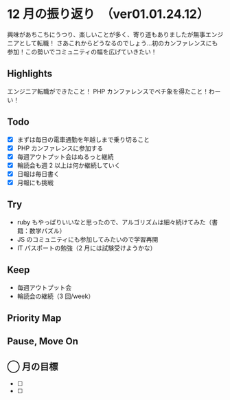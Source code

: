 # 12 月の振り返り　（ver01.01.24.12）

<!-- ひとこと -->

興味があちこちにうつり、楽しいことが多く、寄り道もありましたが無事エンジニアとして転職！
さあこれからどうなるのでしょう...初のカンファレンスにも参加！この勢いでコミュニティの幅を広げていきたい！

## Highlights

<!-- 褒められたこと、うまくいったこと、楽しかったこと -->

エンジニア転職ができたこと！
PHP カンファレンスでペチ象を得たこと！わーい！

## Todo

<!-- 先月立てた目標に対して、達成できたか -->

- [x] まずは毎日の電車通勤を年越しまで乗り切ること
- [x] PHP カンファレンスに参加する
- [x] 毎週アウトプット会はぬるっと継続
- [x] 輪読会も週 2 以上は何か継続していく
- [x] 日報は毎日書く
- [x] 月報にも挑戦

## Try

<!-- Todo以外に挑戦したこと、新しく始めたこと -->

- ruby もやっぱりいいなと思ったので、アルゴリズムは細々続けてみた（書籍：数学パズル）
- JS のコミュニティにも参加してみたいので学習再開
- IT パスポートの勉強（2 月には試験受けようかな）

## Keep

<!-- 先月から継続していることの進捗・やり切ったこと、維持できている挑戦 -->

- 毎週アウトプット会
- 輪読会の継続（3 回/week）

## Priority Map

<!-- 現状の優先順位(x,y軸に位置どり)、今後どの軸方面へ伸ばしていきたいと考えてるか(矢印)を視覚化 -->

## Pause, Move On

<!-- ネガティブ要素から今後どう活かすか宣言、ちょっとは吐き出させてくれ -->

## ◯ 月の目標

- [ ]
- [ ]
